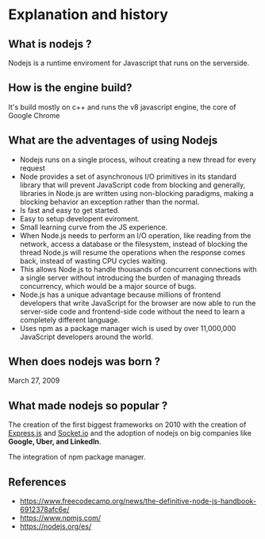 # Explanation and history

## What is nodejs ?

Nodejs is a runtime enviroment for Javascript that runs on the serverside.

## How is the engine build?
It's build  mostly on c++ and runs the v8 javascript engine, the core of Google Chrome

## What are the adventages of using Nodejs 

* Nodejs runs on a single process, wihout creating a new thread for every  request
* Node provides a set of asynchronous I/O primitives in its standard library that will prevent JavaScript code from blocking and generally, libraries in Node.js are written using non-blocking paradigms, making a blocking behavior an exception rather than the normal.
* Is fast and easy to get started.
* Easy to setup developent eviroment.
* Small learning curve from the JS experience.
* When Node.js needs to perform an I/O operation, like reading from the network, access a database or the filesystem, instead of blocking the thread Node.js will resume the operations when the response comes back, instead of wasting CPU cycles waiting.
* This allows Node.js to handle thousands of concurrent connections with a single server without introducing the burden of managing threads concurrency, which would be a major source of bugs.
* Node.js has a unique advantage because millions of frontend developers that write JavaScript for the browser are now able to run the server-side code and frontend-side code without the need to learn a completely different language.
* Uses npm as a package manager wich is  used by over 11,000,000 JavaScript developers around the world.

## When does nodejs was born ?
March 27, 2009

## What made nodejs so popular ?
The creation of the first biggest frameworks on 2010 with the creation of [Express.js](https://expressjs.com/es/) and [Socket.io](https://socket.io/) and the adoption of nodejs on big companies like **Google, Uber, and LinkedIn**.

The integration of npm package manager.


## **References**
* https://www.freecodecamp.org/news/the-definitive-node-js-handbook-6912378afc6e/
* https://www.npmjs.com/
* https://nodejs.org/es/

 
